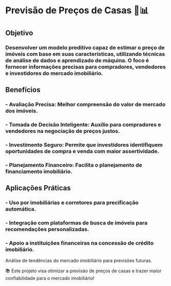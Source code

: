 # Previsão de Preços de Casas 🏡📊

## Objetivo

### Desenvolver um modelo preditivo capaz de estimar o preço de imóveis com base em suas características, utilizando técnicas de análise de dados e aprendizado de máquina. O foco é fornecer informações precisas para compradores, vendedores e investidores do mercado imobiliário.

## Benefícios

### - Avaliação Precisa: Melhor compreensão do valor de mercado dos imóveis.

### - Tomada de Decisão Inteligente: Auxílio para compradores e vendedores na negociação de preços justos.

### - Investimento Seguro: Permite que investidores identifiquem oportunidades de compra e venda com maior assertividade.

### - Planejamento Financeiro: Facilita o planejamento de financiamento imobiliário.

## Aplicações Práticas

### - Uso por imobiliárias e corretores para precificação automática.

### - Integração com plataformas de busca de imóveis para recomendações personalizadas.

### - Apoio a instituições financeiras na concessão de crédito imobiliário.

Análise de tendências do mercado imobiliário para previsões futuras.

📚 Este projeto visa otimizar a previsão de preços de casas e trazer maior confiabilidade para o mercado imobiliário!


